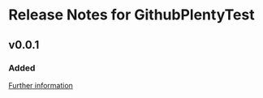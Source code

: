 # Release Notes for GithubPlentyTest

## v0.0.1

### Added
[Further information](https://developers.plentymarkets.com/marketplace/plugin-requirements#marketplace-changelog)